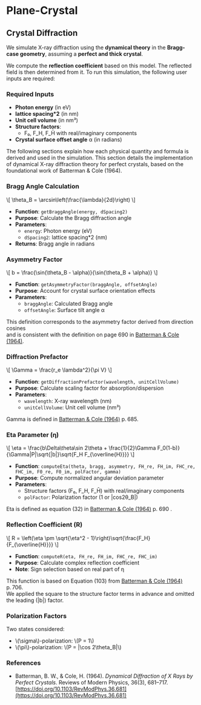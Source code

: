# Plane-Crystal


## Crystal Diffraction

We simulate X-ray diffraction using the **dynamical theory** in the **Bragg-case geometry**, assuming a **perfect and thick crystal**. 

We compute the **reflection coefficient** based on this model. The reflected field is then determined from it. To run this simulation, the following user inputs are required:

### Required Inputs
- **Photon energy** (in eV)  
- **lattice spacing*2** (in nm)  
- **Unit cell volume** (in nm³)  
- **Structure factors**:  
  - F₀, F_H, F_H̄ with real/imaginary components
- **Crystal surface offset angle** α (in radians)


The following sections explain how each physical quantity and formula is derived and used in the simulation.
This section details the implementation of dynamical X-ray diffraction theory for perfect crystals, based on the foundational work of Batterman & Cole (1964). 

### Bragg Angle Calculation

\\[
\theta_B = \arcsin\left(\frac{\lambda}{2d}\right)
\\]

- **Function**: `getBraggAngle(energy, dSpacing2)`
- **Purpose**: Calculate the Bragg diffraction angle
- **Parameters**:
  - `energy`: Photon energy (eV)
  - `dSpacing2`: lattice spacing*2 (nm)
- **Returns**: Bragg angle in radians

### Asymmetry Factor

\\[
b = \frac{\sin(\theta_B - \alpha)}{\sin(\theta_B + \alpha)}
\\]

- **Function**: `getAsymmetryFactor(braggAngle, offsetAngle)`
- **Purpose**: Account for crystal surface orientation effects
- **Parameters**:
  - `braggAngle`: Calculated Bragg angle
  - `offsetAngle`: Surface tilt angle α

This definition corresponds to the asymmetry factor derived from direction cosines  
and is consistent with the definition on page 690 in [Batterman & Cole (1964)](https://doi.org/10.1103/RevModPhys.36.681).

### Diffraction Prefactor

\\[
\Gamma = \frac{r_e \lambda^2}{\pi V}
\\]

- **Function**: `getDiffractionPrefactor(wavelength, unitCellVolume)`
- **Purpose**: Calculate scaling factor for absorption/dispersion
- **Parameters**:
  - `wavelength`: X-ray wavelength (nm)
  - `unitCellVolume`: Unit cell volume (nm³)


Gamma is defined in [Batterman & Cole (1964)](https://doi.org/10.1103/RevModPhys.36.681) p. 685.

### Eta Parameter (η)

\\[
\eta = \frac{b\Delta\theta\sin 2\theta + \frac{1}{2}\Gamma F_0(1-b)}{\Gamma|P|\sqrt{|b|}\sqrt{F_H F_{\overline{H}}}}
\\]

- **Function**: `computeEta(theta, bragg, asymmetry, FH_re, FH_im, FHC_re, FHC_im, F0_re, F0_im, polFactor, gamma)`
- **Purpose**: Compute normalized angular deviation parameter
- **Parameters**:
  - Structure factors (F₀, F_H, F_H̄) with real/imaginary components
  - `polFactor`: Polarization factor (1 or |cos2θ_B|)


Eta is defined as equation (32) in [Batterman & Cole (1964)](https://doi.org/10.1103/RevModPhys.36.681) p. 690 .

### Reflection Coefficient (R)

\\[
R = \left(\eta \pm \sqrt{\eta^2 - 1}\right)\sqrt{\frac{F_H}{F_{\overline{H}}}}
\\]

- **Function**: `computeR(eta, FH_re, FH_im, FHC_re, FHC_im)`
- **Purpose**: Calculate complex reflection coefficient
- **Note**: Sign selection based on real part of η

This function is based on Equation (103) from  [Batterman & Cole (1964)](https://doi.org/10.1103/RevModPhys.36.681) p. 706.  
We applied the square to the structure factor terms in advance and omitted the leading \(|b|\) factor.


### Polarization Factors

Two states considered:
- \\(\sigma\\)-polarization: \\(P = 1\\)
- \\(\pi\\)-polarization: \\(P = |\cos 2\theta_B|\\)


### References

- Batterman, B. W., & Cole, H. (1964). *Dynamical Diffraction of X Rays by Perfect Crystals*. Reviews of Modern Physics, 36(3), 681–717. [https://doi.org/10.1103/RevModPhys.36.681](https://doi.org/10.1103/RevModPhys.36.681)
